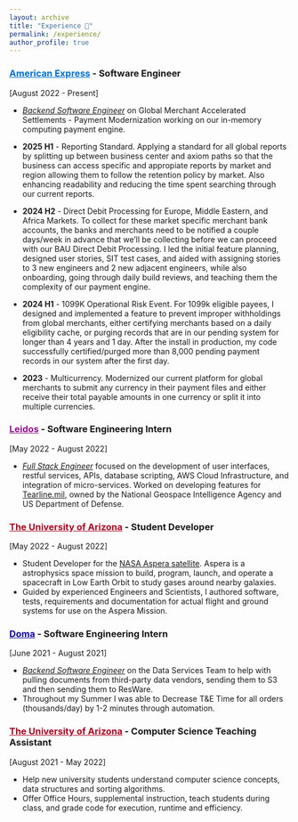 ```yaml
---
layout: archive
title: "Experience 💼"
permalink: /experience/
author_profile: true
---
```


<title>Experience - Zachary Florez</title>


<h3><span style="color: #016FD0;"><a href="https://www.americanexpress.com/us/merchant/member-benefits.html?extlink=MediaSEMBenefits&gad_source=1&gad_campaignid=1778629393&gbraid=0AAAAADiJt-5nprrulj-wJYDpxLlX6RqS-&gclid=Cj0KCQjwxo_CBhDbARIsADWpDH5YiEElGTYjE8TQHet764JvjJbMcSUCLHjtjglbpqlyczI6LfVZ_NsaAlDLEALw_wcB&gclsrc=aw.ds" target="_blank" style="color: #016FD0;">American Express</a></span> - Software Engineer</h3>

[August 2022 - Present]
* <u><i>Backend Software Engineer</i></u> on Global Merchant Accelerated Settlements - Payment Modernization working on our in-memory computing payment engine. 

* <b>2025 H1</b> - Reporting Standard. Applying a standard for all global reports by splitting up between business center and axiom paths so that the business can access specific and appropiate reports by market and region allowing them to follow the retention policy by market. Also enhancing readability and reducing the time spent searching through our current reports. 

* <b>2024 H2</b> - Direct Debit Processing for Europe, Middle Eastern, and Africa Markets. To collect for these market
specific merchant bank accounts, the banks and merchants need to be notified a couple days/week in advance that we’ll be
collecting before we can proceed with our BAU Direct Debit Processing. I led the initial feature planning, designed user stories, SIT test cases, and aided with assigning stories to 3 new engineers and 2 new adjacent engineers, while also onboarding, going through daily build reviews, and teaching them the complexity of our payment engine.

* <b>2024 H1</b> - 1099K Operational Risk Event. For 1099k eligible payees, I designed and implemented a feature to prevent improper withholdings from global merchants, either certifying merchants based on a daily eligibility cache, or purging records that are in our pending system for longer than 4 years and 1 day. After the install in production, my code successfully certified/purged more than 8,000 pending payment records in our system after the first day.

* <b>2023</b> - Multicurrency. Modernized our current platform for global merchants to submit any currency in their payment files and either receive their total payable amounts in one currency or split it into multiple currencies.


<h3><span style="color: #901588;"><a href="https://www.leidos.com/markets/intelligence" target="_blank" style="color: #901588;">Leidos</a></span> - Software Engineering Intern</h3>

[May 2022 - August 2022]
* <u><i>Full Stack Engineer</i></u> focused on the development of user interfaces, restful services, APIs, database scripting, AWS Cloud Infrastructure, and integration of micro-services. Worked on developing features for <a href="https://www.tearline.mil/" target="_blank">Tearline.mil</a>, owned by the National Geospace Intelligence Agency and US Department of Defense.


<h3><span style="color: #AB0520;"><a href="https://www.arizona.edu/" target="_blank" style="color: #AB0520;">The University of Arizona</a></span> - Student Developer</h3>

[May 2022 - August 2022]
 * Student Developer for the <a href="https://www.utias-sfl.net/aspera/" target="_blank">NASA Aspera satellite</a>. Aspera is a astrophysics space mission to build, program, launch, and operate a spacecraft in Low Earth Orbit to study gases around nearby galaxies. 
 * Guided by experienced Engineers and Scientists, I authored software, tests, requirements and documentation for actual flight and ground systems for use on the Aspera Mission.

 <h3><span style="color: #11069F;"><a href="https://www.doma.com/tech/" target="_blank" style="color: #11069F;">Doma</a></span> - Software Engineering Intern</h3>

[June 2021 - August 2021]
 * <u><i>Backend Software Engineer</i></u> on the Data Services Team to help with pulling documents from third-party data vendors, sending them to S3 and then sending them to ResWare.
* Throughout my Summer I was able to Decrease T&E Time for all orders (thousands/day) by 1-2 minutes through automation.

 <h3><span style="color: #AB0520;"><a href="https://www.arizona.edu/" target="_blank" style="color: #AB0520;">The University of Arizona</a></span> - Computer Science Teaching Assistant</h3>

[August 2021 - May 2022]
* Help new university students understand computer science concepts, data structures and sorting algorithms.
* Offer Office Hours, supplemental instruction, teach students during class, and grade code for execution, runtime and efficiency.